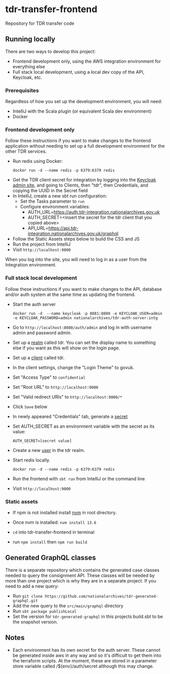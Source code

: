 # tdr-transfer-frontend
Repository for TDR transfer code

## Running locally

There are two ways to develop this project:

- Frontend development only, using the AWS integration environment for everything else
- Full stack local development, using a local dev copy of the API, Keycloak, etc.

### Prerequisites

Regardless of how you set up the development environment, you will need:

- IntelliJ with the Scala plugin (or equivalent Scala dev environment)
- Docker

### Frontend development only

Follow these instructions if you want to make changes to the frontend application without needing to set up a full
development environment for the other TDR services.

- Run redis using Docker:
  ```
  docker run -d --name redis -p 6379:6379 redis
  ```
- Get the TDR client secret for integration by logging into the [Keycloak admin site][auth-admin], and going to Clients,
  then "tdr", then Credentials, and copying the UUID in the Secret field
- In IntelliJ, create a new sbt run configuration:
  - Set the Tasks parameter to `run`
  - Configure environment variables:
    - AUTH_URL=https://auth.tdr-integration.nationalarchives.gov.uk
    - AUTH_SECRET=\<insert the secret for the tdr client that you copied above\>
    - API_URL=https://api.tdr-integration.nationalarchives.gov.uk/graphql
- Follow the Static Assets steps below to build the CSS and JS
- Run the project from IntelliJ
- Visit `http://localhost:9000`

When you log into the site, you will need to log in as a user from the Integration environment.

[auth-admin]: https://auth.tdr-integration.nationalarchives.gov.uk/auth/admin

### Full stack local development

Follow these instructions if you want to make changes to the API, database and/or auth system at the same time as
updating the frontend.

* Start the auth server

    `docker run -d  --name keycloak -p 8081:8080 -e KEYCLOAK_USER=admin -e KEYCLOAK_PASSWORD=admin nationalarchives/tdr-auth-server:intg`
* Go to `http://localhost:8080/auth/admin` and log in with username admin and password admin.

* Set up a [realm](https://www.keycloak.org/docs/latest/getting_started/index.html#creating-a-realm-and-user) called tdr. You can set the display name to something else if you want as this will show on the login page.

* Set up a [client](https://www.keycloak.org/docs/latest/server_admin/#oidc-clients) called tdr.

* In the client settings, change the "Login Theme" to govuk.

* Set "Access Type" to `confidential`

* Set "Root URL" to `http://localhost:9000`

* Set "Valid redirect URIs" to `http://localhost:9000/*`

* Click `Save` below

* In newly appeared "Credentials" tab, generate a [secret](https://www.keycloak.org/docs/latest/server_admin/#_client-credentials)

* Set AUTH_SECRET as an environment variable with the secret as its value:
  
  `AUTH_SECRET=[secret value]`

* Create a new [user](https://www.keycloak.org/docs/latest/getting_started/index.html#_create-new-user) in the tdr realm.

* Start redis locally.

    `docker run -d --name redis -p 6379:6379 redis`
* Run the frontend with `sbt run` from IntelliJ or the command line
* Visit `http://localhost:9000`

### Static assets

* If npm is not installed install [nvm](https://github.com/nvm-sh/nvm) in root directory.

* Once nvm is installed:
    `nvm install 13.6`

* `cd` into tdr-transfer-frontend in terminal

* run  `npm install` then `npm run build`

## Generated GraphQL classes

There is a separate repository which contains the generated case classes needed to query the consignment API. 
These classes will be needed by more than one project which is why they are in a separate project.
If you need to add a new query:

* Run `git clone https://github.com/nationalarchives/tdr-generated-graphql.git`
* Add the new query to the `src/main/graphql` directory
* Run `sbt package publishLocal`
* Set the version for `tdr-generated-graphql` in this projects build.sbt to be the snapshot version.

## Notes
* Each environment has its own secret for the auth server. These cannot be generated inside aws in any way and so it's difficult to get them into the terraform scripts. At the moment, these are stored in a parameter store variable called /${env}/auth/secret although this may change.